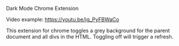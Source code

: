 Dark Mode Chrome Extension

Video example: https://youtu.be/jg_PyFBWaCo

This extension for chrome toggles a grey background for the
parent document and all divs in the HTML. Toggling off will
trigger a refresh.
